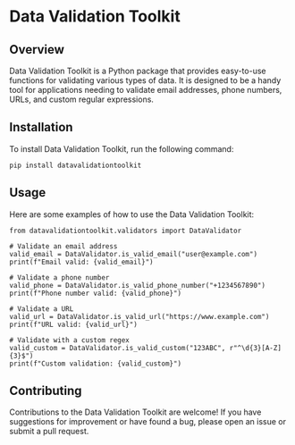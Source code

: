 # Data Validation Toolkit

## Overview
Data Validation Toolkit is a Python package that provides easy-to-use functions for validating various types of data. It is designed to be a handy tool for applications needing to validate email addresses, phone numbers, URLs, and custom regular expressions.

## Installation
To install Data Validation Toolkit, run the following command:

```
pip install datavalidationtoolkit
```

## Usage
Here are some examples of how to use the Data Validation Toolkit:

```
from datavalidationtoolkit.validators import DataValidator

# Validate an email address
valid_email = DataValidator.is_valid_email("user@example.com")
print(f"Email valid: {valid_email}")

# Validate a phone number
valid_phone = DataValidator.is_valid_phone_number("+1234567890")
print(f"Phone number valid: {valid_phone}")

# Validate a URL
valid_url = DataValidator.is_valid_url("https://www.example.com")
print(f"URL valid: {valid_url}")

# Validate with a custom regex
valid_custom = DataValidator.is_valid_custom("123ABC", r"^\d{3}[A-Z]{3}$")
print(f"Custom validation: {valid_custom}")
```

## Contributing
Contributions to the Data Validation Toolkit are welcome! If you have suggestions for improvement or have found a bug, please open an issue or submit a pull request.

